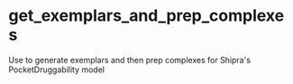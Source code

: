 # get_exemplars_and_prep_complexes

Use to generate exemplars and then prep complexes for Shipra's PocketDruggability model
